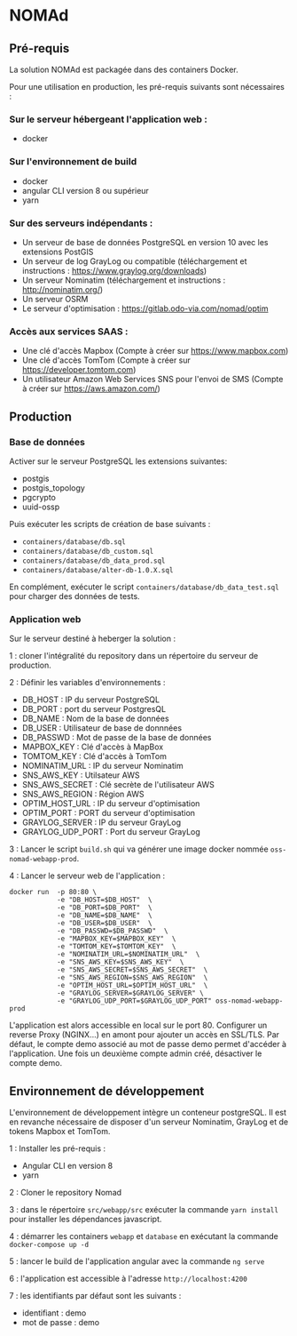 # NOMAd

## Pré-requis

La solution NOMAd est packagée dans des containers Docker.

Pour une utilisation en production, les pré-requis suivants sont nécessaires :

### Sur le serveur hébergeant l'application web :

* docker 

### Sur l'environnement de build

* docker
* angular CLI version 8 ou supérieur
* yarn

### Sur des serveurs indépendants :

* Un serveur de base de données PostgreSQL en version 10 avec les extensions PostGIS
* Un serveur de log GrayLog ou compatible (téléchargement et instructions : https://www.graylog.org/downloads)
* Un serveur Nominatim (téléchargement et instructions : http://nominatim.org/)
* Un serveur OSRM
* Le serveur d'optimisation : https://gitlab.odo-via.com/nomad/optim

### Accès aux services SAAS :

* Une clé d'accès Mapbox (Compte à créer sur https://www.mapbox.com) 
* Une clé d'accès TomTom (Compte à créer sur https://developer.tomtom.com)
* Un utilisateur Amazon Web Services SNS pour l'envoi de SMS (Compte à créer sur https://aws.amazon.com/)

## Production

### Base de données

Activer sur le serveur PostgreSQL les extensions suivantes:

* postgis
* postgis_topology
* pgcrypto
* uuid-ossp

Puis exécuter les scripts de création de base suivants :

* `containers/database/db.sql`
* `containers/database/db_custom.sql`
* `containers/database/db_data_prod.sql`
* `containers/database/alter-db-1.0.X.sql`

En complément, exécuter le script `containers/database/db_data_test.sql` pour charger des données de tests.

### Application web

Sur le serveur destiné à heberger la solution :

1 : cloner l'intégralité du repository dans un répertoire du serveur de production.

2 : Définir les variables d'environnements :

   * DB_HOST : IP du serveur PostgreSQL
   * DB_PORT  : port du serveur PostgresQL
   * DB_NAME  : Nom de la base de données
   * DB_USER  : Utilisateur de base de donnnées
   * DB_PASSWD : Mot de passe de la base de données
   * MAPBOX_KEY : Clé d'accès à MapBox
   * TOMTOM_KEY : Clé d'accès à TomTom
   * NOMINATIM_URL : IP du serveur Nominatim
   * SNS_AWS_KEY : Utilsateur AWS
   * SNS_AWS_SECRET : Clé secrète de l'utilisateur AWS
   * SNS_AWS_REGION : Région AWS
   * OPTIM_HOST_URL : IP du serveur d'optimisation
   * OPTIM_PORT : PORT du serveur d'optimisation
   * GRAYLOG_SERVER : IP du serveur GrayLog
   * GRAYLOG_UDP_PORT : Port du serveur GrayLog

3 : Lancer le script `build.sh` qui va générer une image docker nommée `oss-nomad-webapp-prod`.

4 : Lancer le serveur web de l'application :

````
docker run  -p 80:80 \
            -e "DB_HOST=$DB_HOST"  \
            -e "DB_PORT=$DB_PORT"  \
            -e "DB_NAME=$DB_NAME"  \
            -e "DB_USER=$DB_USER"  \
            -e "DB_PASSWD=$DB_PASSWD"  \
            -e "MAPBOX_KEY=$MAPBOX_KEY"  \
            -e "TOMTOM_KEY=$TOMTOM_KEY"  \
            -e "NOMINATIM_URL=$NOMINATIM_URL"  \
            -e "SNS_AWS_KEY=$SNS_AWS_KEY"  \
            -e "SNS_AWS_SECRET=$SNS_AWS_SECRET"  \
            -e "SNS_AWS_REGION=$SNS_AWS_REGION"  \
            -e "OPTIM_HOST_URL=$OPTIM_HOST_URL"  \
            -e "GRAYLOG_SERVER=$GRAYLOG_SERVER" \
            -e "GRAYLOG_UDP_PORT=$GRAYLOG_UDP_PORT" oss-nomad-webapp-prod
````

L'application est alors accessible en local sur le port 80. Configurer un reverse Proxy (NGINX...) en amont pour ajouter un accès en SSL/TLS.
Par défaut, le compte demo associé au mot de passe demo permet d'accéder à l'application.
Une fois un deuxième compte admin créé, désactiver le compte demo.

## Environnement de développement

L'environnement de développement intègre un conteneur postgreSQL.
Il est en revanche nécessaire de disposer d'un serveur Nominatim, GrayLog et de tokens Mapbox et TomTom.

1 : Installer les pré-requis :

* Angular CLI en version 8
* yarn

2 : Cloner le repository Nomad

3 : dans le répertoire `src/webapp/src` exécuter la commande `yarn install` pour installer les dépendances javascript.

4 : démarrer les containers `webapp` et `database` en exécutant la commande `docker-compose up -d`

5 : lancer le build de l'application angular avec la commande `ng serve`

6 : l'application est accessible à l'adresse `http://localhost:4200`

7 : les identifiants par défaut sont les suivants :

* identifiant : demo
* mot de passe : demo
